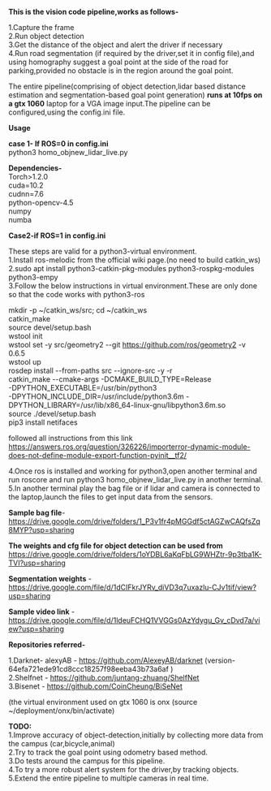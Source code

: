 
**This is the vision code pipeline,works as follows-**

1.Capture the frame <br />
2.Run object detection <br />
3.Get the distance of the object and alert the driver if necessary <br />
4.Run road segmentation (if required by the driver,set it in config file),and using homography suggest a goal point at the side of the road for parking,provided no obstacle is in the region around the goal point. <br />

The entire pipeline(comprising of object detection,lidar based distance estimation and segmentation-based goal point generation) **runs at 10fps on a gtx 1060** laptop for a VGA image input.The pipeline can be configured,using the config.ini file. <br />

**Usage**

**case 1- If ROS=0 in config.ini** <br />
python3 homo_objnew_lidar_live.py <br />

**Dependencies-** <br />
Torch>1.2.0 <br />
cuda=10.2 <br />
cudnn=7.6 <br />
python-opencv-4.5 <br />
numpy <br />
numba <br />

**Case2-if ROS=1 in config.ini**

These steps are valid for a python3-virtual environment. <br />
1.Install ros-melodic from the official wiki page.(no need to build catkin_ws) <br />
2.sudo apt install python3-catkin-pkg-modules python3-rospkg-modules python3-empy <br />
3.Follow the below instructions in virtual environment.These are only done so that the code works with python3-ros <br />

mkdir -p ~/catkin_ws/src; cd ~/catkin_ws <br />
catkin_make <br />
source devel/setup.bash <br />
wstool init <br />
wstool set -y src/geometry2 --git https://github.com/ros/geometry2 -v 0.6.5 <br />
wstool up <br />
rosdep install --from-paths src --ignore-src -y -r <br />
catkin_make --cmake-args 
            -DCMAKE_BUILD_TYPE=Release  
            -DPYTHON_EXECUTABLE=/usr/bin/python3   
            -DPYTHON_INCLUDE_DIR=/usr/include/python3.6m 
            -DPYTHON_LIBRARY=/usr/lib/x86_64-linux-gnu/libpython3.6m.so <br />
source ./devel/setup.bash <br />
pip3 install netifaces <br />

followed all instructions from this link https://answers.ros.org/question/326226/importerror-dynamic-module-does-not-define-module-export-function-pyinit__tf2/

4.Once ros is installed and working for python3,open another terminal and run roscore and run python3 homo_objnew_lidar_live.py in another terminal. <br />
5.In another terminal play the bag file or if lidar and camera is connected to the laptop,launch the files to get input data from the sensors.<br />

**Sample bag file**- https://drive.google.com/drive/folders/1_P3v1fr4pMGGdf5ctAGZwCAQfsZq8MYP?usp=sharing

**The weights and cfg file for object detection can be used from** https://drive.google.com/drive/folders/1oYDBL6aKqFbLG9WHZtr-9p3tba1K-TVI?usp=sharing

**Segmentation weights** - https://drive.google.com/file/d/1dCIFkrJYRv_diVD3q7uxazlu-CJv1tif/view?usp=sharing

**Sample video link** -https://drive.google.com/file/d/1ldeuFCHQ1VVGGs0AzYdygu_Gv_cDvd7a/view?usp=sharing

**Repositories referred-** <br />

1.Darknet- alexyAB - https://github.com/AlexeyAB/darknet (version- 64efa721ede91cd8ccc18257f98eeba43b73a6af ) <br />
2.Shelfnet - https://github.com/juntang-zhuang/ShelfNet <br />
3.Bisenet - https://github.com/CoinCheung/BiSeNet <br />

(the virtual environment used on gtx 1060 is onx (source ~/deployment/onx/bin/activate) <br />

**TODO:** <br />
1.Improve accuracy of object-detection,initially by collecting more data from the campus (car,bicycle,animal) <br />
2.Try to track the goal point using odometry based method. <br />
3.Do tests around the campus for this pipeline. <br />
4.To try a more robust alert system for the driver,by tracking objects. <br />
5.Extend the entire pipeline to multiple cameras in real time.<br />
